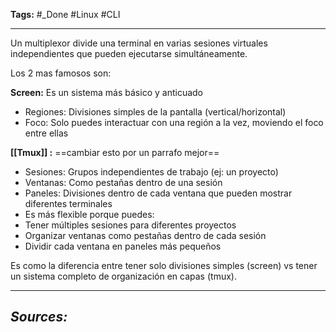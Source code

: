 **Tags:** #_Done 
#Linux #CLI 
- - -
Un multiplexor divide una terminal en varias sesiones virtuales independientes que pueden ejecutarse simultáneamente.

Los 2 mas famosos son:

**Screen:**  Es un sistema más básico y anticuado
- Regiones: Divisiones simples de la pantalla (vertical/horizontal)
- Foco: Solo puedes interactuar con una región a la vez, moviendo el foco entre ellas

**[[Tmux]] :**
==cambiar esto por un parrafo mejor==
- Sesiones: Grupos independientes de trabajo (ej: un proyecto)
- Ventanas: Como pestañas dentro de una sesión
- Paneles: Divisiones dentro de cada ventana que pueden mostrar diferentes terminales
- Es más flexible porque puedes:
- Tener múltiples sesiones para diferentes proyectos
- Organizar ventanas como pestañas dentro de cada sesión
- Dividir cada ventana en paneles más pequeños

Es como la diferencia entre tener solo divisiones simples (screen) vs tener un sistema completo de organización en capas (tmux).
- - - 
## ***Sources:***